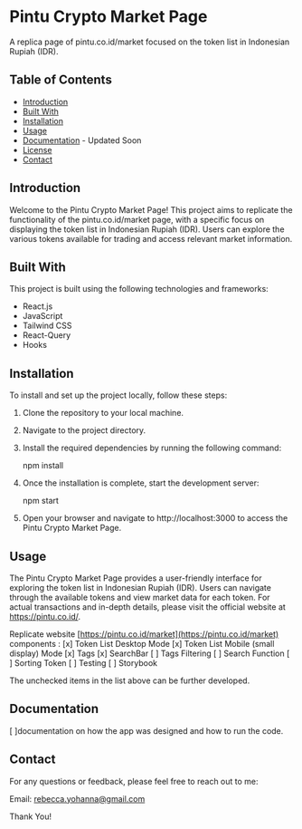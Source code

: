 # Pintu Crypto Market Page

A replica page of pintu.co.id/market focused on the token list in Indonesian Rupiah (IDR).

## Table of Contents

- [Introduction](#introduction)
- [Built With](#built-with)
- [Installation](#installation)
- [Usage](#usage)
- [Documentation](#documentation) - Updated Soon
- [License](#license)
- [Contact](#contact)

## Introduction

Welcome to the Pintu Crypto Market Page! This project aims to replicate the functionality of the pintu.co.id/market page, with a specific focus on displaying the token list in Indonesian Rupiah (IDR). Users can explore the various tokens available for trading and access relevant market information.

## Built With

This project is built using the following technologies and frameworks:
- React.js
- JavaScript
- Tailwind CSS
- React-Query
- Hooks

## Installation

To install and set up the project locally, follow these steps:

1. Clone the repository to your local machine.
2. Navigate to the project directory.
3. Install the required dependencies by running the following command:

    npm install

4. Once the installation is complete, start the development server:

    npm start

5. Open your browser and navigate to http://localhost:3000 to access the Pintu Crypto Market Page.

## Usage

The Pintu Crypto Market Page provides a user-friendly interface for exploring the token list in Indonesian Rupiah (IDR). Users can navigate through the available tokens and view market data for each token. For actual transactions and in-depth details, please visit the official website at https://pintu.co.id/.

Replicate website [https://pintu.co.id/market](https://pintu.co.id/market) components :
 [x] Token List Desktop Mode
 [x] Token List Mobile (small display) Mode
 [x] Tags
 [x] SearchBar
 [ ] Tags Filtering
 [ ] Search Function
 [ ] Sorting Token
 [ ] Testing
 [ ] Storybook

The unchecked items in the list above can be further developed.

## Documentation

 [ ]documentation on how the app was designed and how to run the code.

## Contact

For any questions or feedback, please feel free to reach out to me:

 Email: [rebecca.yohanna@gmail.com](mailto:rebecca.yohanna@gmail.com)

Thank You!
